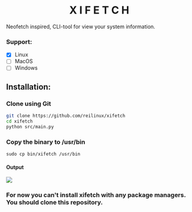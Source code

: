 <p align="center">
    <h1 align="center">X I F E T C H</h1>
</p>
Neofetch inspired, CLI-tool for view your system information.

### Support:
- [x] Linux
- [ ] MacOS
- [ ] Windows

##

## Installation:
### Clone using Git
```bash
git clone https://github.com/reilinux/xifetch
cd xifetch
python src/main.py
```
### Copy the binary to /usr/bin
```
sudo cp bin/xifetch /usr/bin
```
#### Output
![](https://i.imgur.com/u9bTMwv.png)


### For now you can't install xifetch with any package managers. You should clone this repository.
